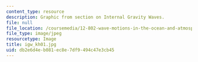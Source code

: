 ```yaml
---
content_type: resource
description: Graphic from section on Internal Gravity Waves.
file: null
file_location: /coursemedia/12-802-wave-motions-in-the-ocean-and-atmosphere-spring-2004/db2e6d4eb081ec8e7df9494c47e3cb45_igw_kh01.jpg
file_type: image/jpeg
resourcetype: Image
title: igw_kh01.jpg
uid: db2e6d4e-b081-ec8e-7df9-494c47e3cb45
---
```

